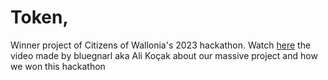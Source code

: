 # Token,
Winner project of Citizens of Wallonia's 2023 hackathon.
Watch <a href="https://fb.watch/mEAOUzEFyK/" target="_blank">here</a> the video made by bluegnarl aka Ali Koçak about our massive project and how we won this hackathon
 
